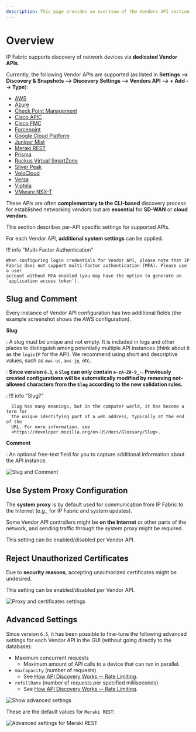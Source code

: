 ```yaml
---
description: This page provides an overview of the Vendors API section in Settings.
---
```


# Overview

IP Fabric supports discovery of network devices via **dedicated Vendor APIs**.

Currently, the following Vendor APIs are supported (as listed in **Settings -->
Discovery & Snapshots --> Discovery Settings --> Vendors API --> + Add -->
Type**):

- [AWS](AWS_Amazon_Web_Services.md)
- [Azure](Azure_Networking.md)
- [Check Point Management](Check_Point.md)
- [Cisco APIC](Cisco_APIC.md)
- [Cisco FMC](Cisco_FMC.md)
- [Forcepoint](forcepoint.md)
- [Google Cloud Platform](GCP_Google_Cloud_Platform.md)
- [Juniper Mist](juniper_mist.md)
- [Meraki REST](Cisco_Meraki.md)
- [Prisma](PaloAlto_Prisma.md)
- [Ruckus Virtual SmartZone](Ruckus_Virtual_SmartZone.md)
- [Silver Peak](Silver_Peak_SD-WAN.md)
- [VeloCloud](VeloCloud.md)
- [Versa](Versa_Networks_SD-WAN.md)
- [Viptela](Cisco_Viptela_SD-WAN.md)
- [VMware NSX-T](VMware_NSX-T.md)

These APIs are often **complementary to the CLI-based** discovery process for
established networking vendors but are **essential** for **SD-WAN** or
**cloud vendors**.

This section describes per-API specific settings for supported APIs.

For each Vendor API, **additional system settings** can be applied.

!!! info "Multi-Factor Authentication"

    When configuring login credentials for Vendor API, please note that IP
    Fabric does not support multi-factor authentication (MFA). Please use a user
    account without MFA enabled (you may have the option to generate an
    `application access token`).

## Slug and Comment

Every instance of Vendor API configuration has two additional fields (the
example screenshot shows the AWS configuration).

**Slug**

: A slug must be unique and not empty. It is included in logs and other places
  to distinguish among potentially multiple API instances (think about it as
  the `loginIP` for the API). We recommend using short and descriptive values, such as
  `aws-us`, `aws-jp`, etc.

: **Since version `6.3`, a `Slug` can only contain `a-zA-Z0-9_-`. Previously
  created configurations will be automatically modified by removing not-allowed
  characters from the `Slug` according to the new validation rules.**

: !!! info "Slug?"

      Slug has many meanings, but in the computer world, it has become a term for
      the unique identifying part of a web address, typically at the end of the
      URL. For more information, see
      <https://developer.mozilla.org/en-US/docs/Glossary/Slug>.

**Comment**

: An optional free-text field for you to capture additional information about the
  API instance.

![Slug and Comment](slug_and_comment.png)

## Use System Proxy Configuration

The **system proxy** is by default used for communication from IP Fabric to the
Internet (e.g., for IP Fabric and system updates).

Some Vendor API controllers might be **on the Internet** or other parts
of the network, and sending traffic through the system proxy might be required.

This setting can be enabled/disabled per Vendor API.

## Reject Unauthorized Certificates

Due to **security reasons**, accepting unauthorized certificates might be
undesired.

This setting can be enabled/disabled per Vendor API.

![Proxy and certificates settings](proxy_and_certificates_settings.png)

## Advanced Settings

Since version `6.5`, it has been possible to fine-tune the following advanced settings
for each Vendor API in the GUI (without going directly to the database):

- Maximum concurrent requests
  - Maximum amount of API calls to a device that can run in parallel.
- `maxCapacity` (number of requests)
  - See [How API Discovery Works -- Rate Limiting](../../../../overview/How_Discovery_Works/API_discovery.md#rate-limiting).
- `refillRate` (number of requests per specified milliseconds)
  - See [How API Discovery Works -- Rate Limiting](../../../../overview/How_Discovery_Works/API_discovery.md#rate-limiting).

![Show advanced settings](show_advanced_settings.png)

These are the default values for `Meraki REST`:

![Advanced settings for Meraki REST](advanced_settings_for_meraki_rest.png)
